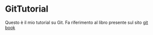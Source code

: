 # GitTutorial
Questo è il mio tutorial su Git. Fa riferimento al libro presente sul sito <a href="http://git-scm.com/book/it/v1">git book</a> 
